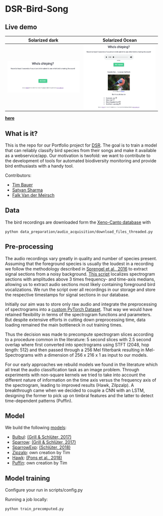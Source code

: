 # DSR-Bird-Song

## Live demo

Solarized dark             |  Solarized Ocean
:-------------------------:|:-------------------------:
[![screenshot](https://github.com/multavici/DSR-Bird-Song/blob/master/app/static/images/app_screenshot.png?raw=true)](https://chirps.eu)  |  [![screenshot](https://github.com/multavici/DSR-Bird-Song/blob/master/app/static/images/screenshot_app_classified.png?raw=true)](https://chirps.eu)


 
**[here](https://chirps.eu)**

## What is it?

This is the repo for our Portfolio project for [DSR](https://datascienceretreat.com/). The goal is to train a model that can reliably classify bird species from their songs and make it available as a webservice/app. 
Our motivation is twofold: we want to contribute to the development of tools for automated biodiversity monitoring and provide bird enthusiasts with a handy tool.

Contributors: 
* [Tim Bauer](https://github.com/bimtauer)
* [Satyan Sharma](https://github.com/stynshrm)
* [Falk Van der Meirsch](https://github.com/multavici)

## Data

The bird recordings are downloaded form the [Xeno-Canto database](https://www.xeno-canto.org/) with 
```
python data_preparation/audio_acquisition/download_files_threaded.py
```

## Pre-processing

The audio recordings vary greatly in quality and number of species present. Assuming that the foreground species is usually the loudest in a recording we follow the methodology described in [Sprengel et al., 2016](http://ceur-ws.org/Vol-1609/16090547.pdf) to extract signal sections from a noisy background. [This script](birdsong/data_preparation/audio_conversion/signal_extraction.py)  localizes spectrogram sections with amplitudes above 3 times frequency- and time-axis medians, allowing us to extract audio sections most likely containing foreground bird vocalizations. We run the script over all recordings in our storage and store the respective timestamps for signal sections in our database.

Initially our aim was to store only raw audio and integrate the preprocessing of
spectrograms into a [custom PyTorch Dataset](birdsong/datasets/dynamic_dataset.py). That way we would have retained flexibility in terms of the spectrogram functions and parameters. But despite extensive efforts in cutting down preprocessing time, data loading remained the main bottleneck in out training times.

Thus the decision was made to precompute spectrogram slices according to a procedure common in the literature: 5 second slices with 2.5 second overlap where first converted into spectrograms using STFT (2048, hop length: 512) and then passed 
through a 256 Mel filterbank resulting in Mel-Spectrograms with a dimension of 
256 x 216 x 1 as input to our models.

For our early approaches we rebuild models we found in the literature which all 
treat the audio classification task as an image problem. Through experiments with
non-square kernels we tried to take into account the different nature of information on the time axis versus the frequency axis of the spectrogram, leading to improved results (Hawk, Zilpzalp). A breakthrough came when we decided to couple a CNN with an LSTM, designing the former to pick up on timbral features and the latter to detect time-dependent patterns (Puffin).

## Model

We build the following [models](birdsong/models):
* [Bulbul](birdsong/models/bulbul.py): [(Grill & Schlüter, 2017)](https://www.eurasip.org/Proceedings/Eusipco/Eusipco2017/papers/1570347092.pdf)
* [Sparrow](birdsong/models/sparrow.py): [(Grill & Schlüter, 2017)](https://www.eurasip.org/Proceedings/Eusipco/Eusipco2017/papers/1570347092.pdf)
* [SparrowExp](birdsong/models/sparrow_exp_a.py): [(Schlüter, 2018)](http://www.ofai.at/~jan.schlueter/pubs/2018_birdclef.pdf)
* [Zipzalp](birdsong/models/zilpzalp.py): own creation by Tim 
* [Hawk](birdsong/models/hawk.py): [(Pons et al., 2018)](http://ismir2018.ircam.fr/doc/pdfs/191_Paper.pdf )
* [Puffin](birdsong/models/puffin.py): own creation by Tim 


## Model training
Configure your run in scripts/config.py

Running a job locally: 
```
python train_precomputed.py
